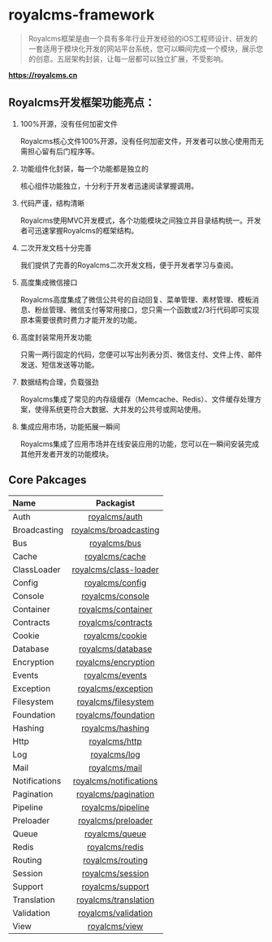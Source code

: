 # royalcms-framework

> Royalcms框架是由一个具有多年行业开发经验的iOS工程师设计、研发的一套适用于模块化开发的网站平台系统，您可以瞬间完成一个模块，展示您的创意。五层架构封装，让每一层都可以独立扩展，不受影响。

**https://royalcms.cn**

## Royalcms开发框架功能亮点：

1. 100%开源，没有任何加密文件

   Royalcms核心文件100%开源，没有任何加密文件，开发者可以放心使用而无需担心留有后门程序等。

2. 功能组件化封装，每一个功能都是独立的

   核心组件功能独立，十分利于开发者迅速阅读掌握调用。

3. 代码严谨，结构清晰

   Royalcms使用MVC开发模式，各个功能模块之间独立并目录结构统一。开发者可迅速掌握Royalcms的框架结构。

4. 二次开发文档十分完善

   我们提供了完善的Royalcms二次开发文档，便于开发者学习与查阅。

5. 高度集成微信接口

   Royalcms高度集成了微信公共号的自动回复、菜单管理、素材管理、模板消息、粉丝管理、微信支付等常用接口，您只需一个函数或2/3行代码即可实现原本需要很费时费力才能开发的功能。

6. 高度封装常用开发功能

   只需一两行固定的代码，您便可以写出列表分页、微信支付、文件上传、邮件发送、短信发送等功能。

7. 数据结构合理，负载强劲

   Royalcms集成了常见的内存级缓存（Memcache、Redis）、文件缓存处理方案，使得系统更符合大数据、大并发的公共号或网站使用。

8. 集成应用市场，功能拓展一瞬间

   Royalcms集成了应用市场并在线安装应用的功能，您可以在一瞬间安装完成其他开发者开发的功能模块。

## Core Pakcages

| Name       | Packagist     | 
| :------------- | :----------: | 
|  Auth | [royalcms/auth](https://packagist.org/packages/royalcms/auth)   | 
|  Broadcasting  | [royalcms/broadcasting](https://packagist.org/packages/royalcms/broadcasting) | 
|  Bus | [royalcms/bus](https://packagist.org/packages/royalcms/bus)   | 
|  Cache | [royalcms/cache](https://packagist.org/packages/royalcms/cache)   | 
|  ClassLoader | [royalcms/class-loader](https://packagist.org/packages/royalcms/class-loader)   | 
|  Config | [royalcms/config](https://packagist.org/packages/royalcms/config)   | 
|  Console | [royalcms/console](https://packagist.org/packages/royalcms/console)   | 
|  Container | [royalcms/container](https://packagist.org/packages/royalcms/container)   | 
|  Contracts | [royalcms/contracts](https://packagist.org/packages/royalcms/contracts)   | 
|  Cookie | [royalcms/cookie](https://packagist.org/packages/royalcms/cookie)   | 
|  Database | [royalcms/database](https://packagist.org/packages/royalcms/database)   | 
|  Encryption | [royalcms/encryption](https://packagist.org/packages/royalcms/encryption)   | 
|  Events | [royalcms/events](https://packagist.org/packages/royalcms/events)   | 
|  Exception | [royalcms/exception](https://packagist.org/packages/royalcms/exception)   | 
|  Filesystem | [royalcms/filesystem](https://packagist.org/packages/royalcms/filesystem)   | 
|  Foundation | [royalcms/foundation](https://packagist.org/packages/royalcms/foundation)   | 
|  Hashing | [royalcms/hashing](https://packagist.org/packages/royalcms/hashing)   | 
|  Http | [royalcms/http](https://packagist.org/packages/royalcms/http)   | 
|  Log | [royalcms/log](https://packagist.org/packages/royalcms/log)   | 
|  Mail | [royalcms/mail](https://packagist.org/packages/royalcms/mail)   | 
|  Notifications | [royalcms/notifications](https://packagist.org/packages/royalcms/notifications)   | 
|  Pagination | [royalcms/pagination](https://packagist.org/packages/royalcms/pagination)   | 
|  Pipeline | [royalcms/pipeline](https://packagist.org/packages/royalcms/pipeline)   | 
|  Preloader | [royalcms/preloader](https://packagist.org/packages/royalcms/preloader)   | 
|  Queue | [royalcms/queue](https://packagist.org/packages/royalcms/queue)   | 
|  Redis | [royalcms/redis](https://packagist.org/packages/royalcms/redis)   | 
|  Routing | [royalcms/routing](https://packagist.org/packages/royalcms/routing)   | 
|  Session | [royalcms/session](https://packagist.org/packages/royalcms/session)   | 
|  Support | [royalcms/support](https://packagist.org/packages/royalcms/support)   | 
|  Translation | [royalcms/translation](https://packagist.org/packages/royalcms/translation)   | 
|  Validation | [royalcms/validation](https://packagist.org/packages/royalcms/validation)   | 
|  View | [royalcms/view](https://packagist.org/packages/royalcms/view)   | 

